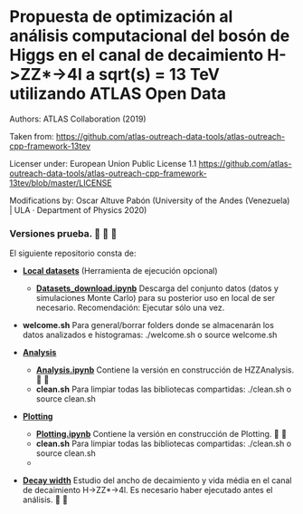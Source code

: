 # Propuesta de optimización al análisis computacional del bosón de Higgs en el canal de decaimiento H->ZZ*->4l a sqrt(s) = 13 TeV utilizando ATLAS Open Data

Authors: ATLAS Collaboration (2019)

Taken from: https://github.com/atlas-outreach-data-tools/atlas-outreach-cpp-framework-13tev

Licenser under: European Union Public License 1.1 https://github.com/atlas-outreach-data-tools/atlas-outreach-cpp-framework-13tev/blob/master/LICENSE

Modifications by: Oscar Altuve Pabón (University of the Andes (Venezuela) | ULA · Department of Physics 2020)

### Versiones prueba. :construction_worker: :wrench: :wrench:

El siguiente repositorio consta de:

- **[Local datasets](https://github.com/AltuOs/HZZ4l/tree/master/Local_datasets)** (Herramienta de ejecución opcional)

    - **[Datasets_download.ipynb](https://github.com/AltuOs/HZZ4l/blob/master/Local_datasets/Datasets_download.ipynb)** Descarga del conjunto datos (datos y simulaciones Monte Carlo) para su posterior uso en local de ser necesario. Recomendación: Ejecutar sólo una vez.

- **welcome.sh** Para general/borrar folders donde se almacenarán los datos analizados e histogramas: ./welcome.sh o source welcome.sh

- **[Analysis](https://github.com/AltuOs/HZZ4l/tree/master/Analysis)**

    - **[Analysis.ipynb](https://github.com/AltuOs/HZZ4l/blob/master/Analysis/Analysis.ipynb)** Contiene la versión en construcción de HZZAnalysis. :wrench: :wrench:
    - **clean.sh** Para limpiar todas las bibliotecas compartidas: ./clean.sh o source clean.sh
- **[Plotting](https://github.com/AltuOs/HZZ4l/tree/master/Plotting)**


    - **[Plotting.ipynb](https://github.com/AltuOs/HZZ4l/blob/master/Plotting/Plotting.ipynb)** Contiene la versión en construcción de Plotting. :wrench: :wrench:
    - **clean.sh** Para limpiar todas las bibliotecas compartidas: ./clean.sh o source clean.sh
    - 
- **[Decay width](https://github.com/AltuOs/HZZ4l/blob/master/Decay_width.ipynb)** Estudio del ancho de decaimiento y vida média en el canal de decaimiento H->ZZ*->4l. Es necesario haber ejecutado antes el análisis. :wrench: :wrench:

